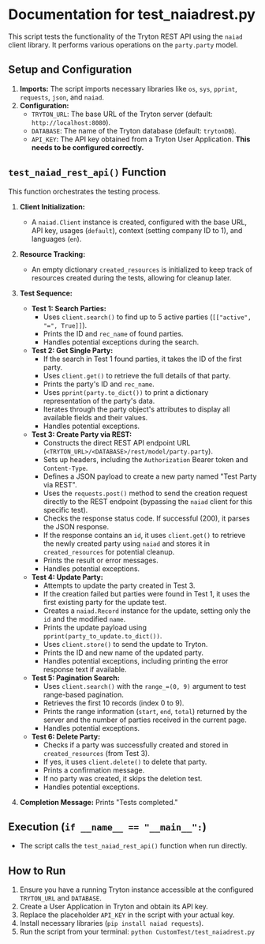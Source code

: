 # Documentation for test_naiadrest.py

This script tests the functionality of the Tryton REST API using the `naiad` client library. It performs various operations on the `party.party` model.

## Setup and Configuration

1.  **Imports:** The script imports necessary libraries like `os`, `sys`, `pprint`, `requests`, `json`, and `naiad`.
2.  **Configuration:**
    *   `TRYTON_URL`: The base URL of the Tryton server (default: `http://localhost:8080`).
    *   `DATABASE`: The name of the Tryton database (default: `trytonDB`).
    *   `API_KEY`: The API key obtained from a Tryton User Application. **This needs to be configured correctly.**

## `test_naiad_rest_api()` Function

This function orchestrates the testing process.

1.  **Client Initialization:**
    *   A `naiad.Client` instance is created, configured with the base URL, API key, usages (`default`), context (setting company ID to 1), and languages (`en`).

2.  **Resource Tracking:**
    *   An empty dictionary `created_resources` is initialized to keep track of resources created during the tests, allowing for cleanup later.

3.  **Test Sequence:**
    *   **Test 1: Search Parties:**
        *   Uses `client.search()` to find up to 5 active parties (`[["active", "=", True]]`).
        *   Prints the ID and `rec_name` of found parties.
        *   Handles potential exceptions during the search.
    *   **Test 2: Get Single Party:**
        *   If the search in Test 1 found parties, it takes the ID of the first party.
        *   Uses `client.get()` to retrieve the full details of that party.
        *   Prints the party's ID and `rec_name`.
        *   Uses `pprint(party.to_dict())` to print a dictionary representation of the party's data.
        *   Iterates through the party object's attributes to display all available fields and their values.
        *   Handles potential exceptions.
    *   **Test 3: Create Party via REST:**
        *   Constructs the direct REST API endpoint URL (`<TRYTON_URL>/<DATABASE>/rest/model/party.party`).
        *   Sets up headers, including the `Authorization` Bearer token and `Content-Type`.
        *   Defines a JSON payload to create a new party named "Test Party via REST".
        *   Uses the `requests.post()` method to send the creation request directly to the REST endpoint (bypassing the `naiad` client for this specific test).
        *   Checks the response status code. If successful (200), it parses the JSON response.
        *   If the response contains an `id`, it uses `client.get()` to retrieve the newly created party using `naiad` and stores it in `created_resources` for potential cleanup.
        *   Prints the result or error messages.
        *   Handles potential exceptions.
    *   **Test 4: Update Party:**
        *   Attempts to update the party created in Test 3.
        *   If the creation failed but parties were found in Test 1, it uses the first existing party for the update test.
        *   Creates a `naiad.Record` instance for the update, setting only the `id` and the modified `name`.
        *   Prints the update payload using `pprint(party_to_update.to_dict())`.
        *   Uses `client.store()` to send the update to Tryton.
        *   Prints the ID and new name of the updated party.
        *   Handles potential exceptions, including printing the error response text if available.
    *   **Test 5: Pagination Search:**
        *   Uses `client.search()` with the `range_=(0, 9)` argument to test range-based pagination.
        *   Retrieves the first 10 records (index 0 to 9).
        *   Prints the range information (`start`, `end`, `total`) returned by the server and the number of parties received in the current page.
        *   Handles potential exceptions.
    *   **Test 6: Delete Party:**
        *   Checks if a party was successfully created and stored in `created_resources` (from Test 3).
        *   If yes, it uses `client.delete()` to delete that party.
        *   Prints a confirmation message.
        *   If no party was created, it skips the deletion test.
        *   Handles potential exceptions.

4.  **Completion Message:** Prints "Tests completed."

## Execution (`if __name__ == "__main__":`)

*   The script calls the `test_naiad_rest_api()` function when run directly.

## How to Run

1.  Ensure you have a running Tryton instance accessible at the configured `TRYTON_URL` and `DATABASE`.
2.  Create a User Application in Tryton and obtain its API key.
3.  Replace the placeholder `API_KEY` in the script with your actual key.
4.  Install necessary libraries (`pip install naiad requests`).
5.  Run the script from your terminal: `python CustomTest/test_naiadrest.py` 
